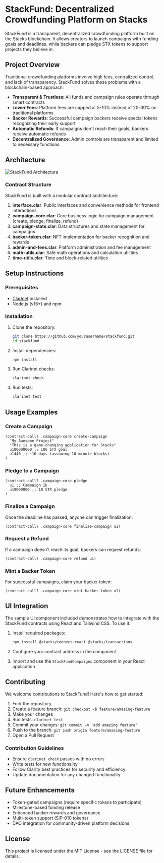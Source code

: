 # StackFund: Decentralized Crowdfunding Platform on Stacks

StackFund is a transparent, decentralized crowdfunding platform built on the Stacks blockchain. It allows creators to launch campaigns with funding goals and deadlines, while backers can pledge STX tokens to support projects they believe in.

## Project Overview

Traditional crowdfunding platforms involve high fees, centralized control, and lack of transparency. StackFund solves these problems with a blockchain-based approach:

- **Transparent & Trustless**: All funds and campaign rules operate through smart contracts
- **Lower Fees**: Platform fees are capped at 5-10% instead of 20-30% on traditional platforms
- **Backer Rewards**: Successful campaign backers receive special tokens recognizing their early support
- **Automatic Refunds**: If campaigns don't reach their goals, backers receive automatic refunds
- **Decentralized Governance**: Admin controls are transparent and limited to necessary functions

## Architecture

![StackFund Architecture](https://via.placeholder.com/800x400?text=StackFund+Architecture)

### Contract Structure

StackFund is built with a modular contract architecture:

1. **interface.clar**: Public interfaces and convenience methods for frontend interactions
2. **campaign-core.clar**: Core business logic for campaign management (create, pledge, finalize, refund)
3. **campaign-state.clar**: Data structures and state management for campaigns
4. **backer-token.clar**: NFT implementation for backer recognition and rewards
5. **admin-and-fees.clar**: Platform administration and fee management
6. **math-utils.clar**: Safe math operations and calculation utilities
7. **time-utils.clar**: Time and block-related utilities

## Setup Instructions

### Prerequisites

- [Clarinet](https://github.com/hirosystems/clarinet) installed
- Node.js (v16+) and npm

### Installation

1. Clone the repository:
   ```bash
   git clone https://github.com/yourusername/stackfund.git
   cd stackfund
   ```

2. Install dependencies:
   ```bash
   npm install
   ```

3. Run Clarinet checks:
   ```bash
   clarinet check
   ```

4. Run tests:
   ```bash
   clarinet test
   ```

## Usage Examples

### Create a Campaign

```clarity
(contract-call? .campaign-core create-campaign 
  "My Awesome Project" 
  "This is a game-changing application for Stacks" 
  u100000000 ;; 100 STX goal
  u1440 ;; ~10 days (assuming 10-minute blocks)
)
```

### Pledge to a Campaign

```clarity
(contract-call? .campaign-core pledge 
  u1 ;; Campaign ID
  u10000000 ;; 10 STX pledge
)
```

### Finalize a Campaign

Once the deadline has passed, anyone can trigger finalization:

```clarity
(contract-call? .campaign-core finalize-campaign u1)
```

### Request a Refund

If a campaign doesn't reach its goal, backers can request refunds:

```clarity
(contract-call? .campaign-core refund u1)
```

### Mint a Backer Token

For successful campaigns, claim your backer token:

```clarity
(contract-call? .campaign-core mint-backer-token u1)
```

## UI Integration

The sample UI component included demonstrates how to integrate with the StackFund contracts using React and Tailwind CSS. To use it:

1. Install required packages:
   ```bash
   npm install @stacks/connect-react @stacks/transactions
   ```

2. Configure your contract address in the component
3. Import and use the `StackFundCampaigns` component in your React application

## Contributing

We welcome contributions to StackFund! Here's how to get started:

1. Fork the repository
2. Create a feature branch: `git checkout -b feature/amazing-feature`
3. Make your changes
4. Run tests: `clarinet test`
5. Commit your changes: `git commit -m 'Add amazing feature'`
6. Push to the branch: `git push origin feature/amazing-feature`
7. Open a Pull Request

### Contribution Guidelines

- Ensure `clarinet check` passes with no errors
- Write tests for new functionality
- Follow Clarity best practices for security and efficiency
- Update documentation for any changed functionality

## Future Enhancements

- Token-gated campaigns (require specific tokens to participate)
- Milestone-based funding release
- Enhanced backer rewards and governance
- Multi-token support (SIP-010 tokens)
- DAO integration for community-driven platform decisions

## License

This project is licensed under the MIT License - see the LICENSE file for details.
